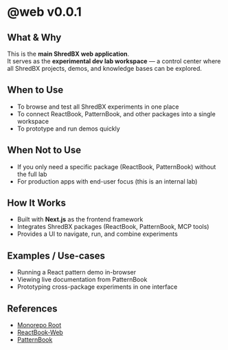 # @web v0.0.1

## What & Why

This is the **main ShredBX web application**.  
It serves as the **experimental dev lab workspace** — a control center where all ShredBX projects, demos, and knowledge bases can be explored.

## When to Use

- To browse and test all ShredBX experiments in one place
- To connect ReactBook, PatternBook, and other packages into a single workspace
- To prototype and run demos quickly

## When Not to Use

- If you only need a specific package (ReactBook, PatternBook) without the full lab
- For production apps with end-user focus (this is an internal lab)

## How It Works

- Built with **Next.js** as the frontend framework
- Integrates ShredBX packages (ReactBook, PatternBook, MCP tools)
- Provides a UI to navigate, run, and combine experiments

## Examples / Use-cases

- Running a React pattern demo in-browser
- Viewing live documentation from PatternBook
- Prototyping cross-package experiments in one interface

## References

- [Monorepo Root](/README.md)
- [ReactBook-Web](/src/apps/reactbook-web/README.md)
- [PatternBook](/src/packages/patternbook/README.md)
